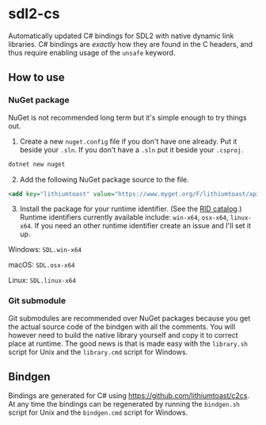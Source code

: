 # sdl2-cs

Automatically updated C# bindings for SDL2 with native dynamic link libraries. C# bindings are *exactly* how they are found in the C headers, and thus require enabling usage of the `unsafe` keyword.

## How to use

### NuGet package

NuGet is not recommended long term but it's simple enough to try things out.

1. Create a new `nuget.config` file if you don't have one already. Put it beside your `.sln`. If you don't have a `.sln` put it beside your `.csproj`.
```bash
dotnet new nuget
```

2. Add the following NuGet package source to the file.
```xml
<add key="lithiumtoast" value="https://www.myget.org/F/lithiumtoast/api/v3/index.json" />
```

3. Install the package for your runtime identifier. (See the [RID catalog](https://docs.microsoft.com/en-us/dotnet/core/rid-catalog#using-rids).) Runtime identifiers currently available include: `win-x64`, `osx-x64`, `linux-x64`. If you need an other runtime identifier create an issue and I'll set it up.

Windows: `SDL.win-x64`

macOS: `SDL.osx-x64` 

Linux: `SDL.linux-x64` 

### Git submodule

Git submodules are recommended over NuGet packages because you get the actual source code of the bindgen with all the comments.
You will however need to build the native library yourself and copy it to correct place at runtime. The good news is that is made easy with the `library.sh` script for Unix and the `library.cmd` script for Windows.

## Bindgen

Bindings are generated for C# using https://github.com/lithiumtoast/c2cs. At any time the bindings can be regenerated by running the `bindgen.sh` script for Unix and the `bindgen.cmd` script for Windows.